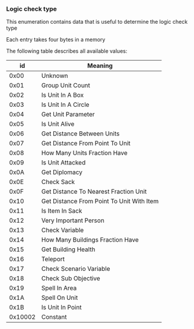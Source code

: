 ### Logic check type

This enumeration contains data that is useful to determine the logic check type

Each entry takes four bytes in a memory

The following table describes all available values:

 id | Meaning
----|---------
 0x00 | Unknown
 0x01 | Group Unit Count
 0x02 | Is Unit In A Box
 0x03 | Is Unit In A Circle
 0x04 | Get Unit Parameter
 0x05 | Is Unit Alive
 0x06 | Get Distance Between Units
 0x07 | Get Distance From Point To Unit
 0x08 | How Many Units Fraction Have
 0x09 | Is Unit Attacked
 0x0A | Get Diplomacy
 0x0E | Check Sack
 0x0F | Get Distance To Nearest Fraction Unit
 0x10 | Get Distance From Point To Unit With Item
 0x11 | Is Item In Sack
 0x12 | Very Important Person
 0x13 | Check Variable
 0x14 | How Many Buildings Fraction Have
 0x15 | Get Building Health
 0x16 | Teleport
 0x17 | Check Scenario Variable
 0x18 | Check Sub Objective
 0x19 | Spell In Area
 0x1A | Spell On Unit
 0x1B | Is Unit In Point
 0x10002 | Constant
